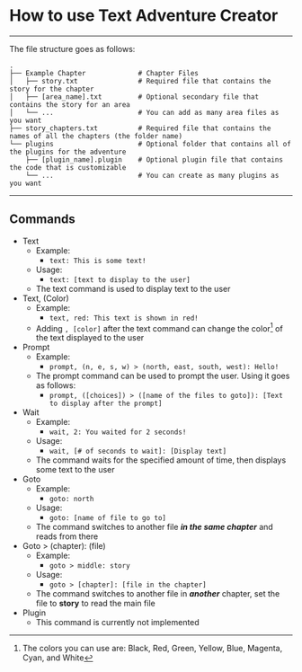 # How to use Text Adventure Creator
---

The file structure goes as follows:
```
.
├── Example Chapter             # Chapter Files
│   ├── story.txt               # Required file that contains the story for the chapter
│   ├── [area_name].txt         # Optional secondary file that contains the story for an area
│   └── ...                     # You can add as many area files as you want
├── story_chapters.txt          # Required file that contains the names of all the chapters (the folder name)
└── plugins                     # Optional folder that contains all of the plugins for the adventure
    ├── [plugin_name].plugin    # Optional plugin file that contains the code that is customizable
    └── ...                     # You can create as many plugins as you want
```
---
## Commands
- Text
  - Example:
    - `text: This is some text!`
  - Usage:
    - `text: [text to display to the user]`
  - The text command is used to display text to the user
- Text, (Color)
  - Example:
    - `text, red: This text is shown in red!`
  - Adding `, [color]` after the text command can change the color[^1] of the text displayed to the user
- Prompt
  - Example:
    - `prompt, (n, e, s, w) > (north, east, south, west): Hello!`
  - The prompt command can be used to prompt the user. Using it goes as follows:
    - `prompt, ([choices]) > ([name of the files to goto]): [Text to display after the prompt]`
- Wait
  - Example:
    - `wait, 2: You waited for 2 seconds!`
  - Usage:
    - `wait, [# of seconds to wait]: [Display text]`
  - The command waits for the specified amount of time, then displays some text to the user
- Goto
  - Example:
    - `goto: north`
  - Usage:
    - `goto: [name of file to go to]`
  - The command switches to another file ***in the same chapter*** and reads from there
- Goto > (chapter): (file)
  - Example:
    - `goto > middle: story`
  - Usage:
    - `goto > [chapter]: [file in the chapter]`
  - The command switches to another file in ***another*** chapter, set the file to **story** to read the main file
- Plugin
  - This command is currently not implemented

[^1]: The colors you can use are: Black, Red, Green, Yellow, Blue, Magenta, Cyan, and White
